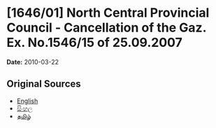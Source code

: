 # [1646/01] North Central Provincial Council - Cancellation of the Gaz. Ex. No.1546/15 of 25.09.2007

**Date:** 2010-03-22

## Original Sources

- [English](https://documents.gov.lk/view/extra-gazettes/2010/3/1646-01_E.pdf)
- [සිංහල](https://documents.gov.lk/view/extra-gazettes/2010/3/1646-01_S.pdf)
- [தமிழ்](https://documents.gov.lk/view/extra-gazettes/2010/3/1646-01_T.pdf)
